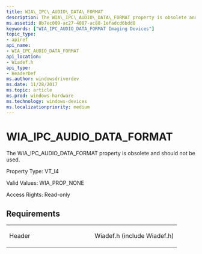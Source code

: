 ```yaml
---
title: WIA\_IPC\_AUDIO\_DATA\_FORMAT
description: The WIA\_IPC\_AUDIO\_DATA\_FORMAT property is obsolete and should not be used.
ms.assetid: 8b7ec009-ac27-4087-ac88-1efadcd6bdd8
keywords: ["WIA_IPC_AUDIO_DATA_FORMAT Imaging Devices"]
topic_type:
- apiref
api_name:
- WIA_IPC_AUDIO_DATA_FORMAT
api_location:
- Wiadef.h
api_type:
- HeaderDef
ms.author: windowsdriverdev
ms.date: 11/28/2017
ms.topic: article
ms.prod: windows-hardware
ms.technology: windows-devices
ms.localizationpriority: medium
---
```


# WIA\_IPC\_AUDIO\_DATA\_FORMAT


The WIA\_IPC\_AUDIO\_DATA\_FORMAT property is obsolete and should not be used.

Property Type: VT\_I4

Valid Values: WIA\_PROP\_NONE

Access Rights: Read-only

Requirements
------------

<table>
<colgroup>
<col width="50%" />
<col width="50%" />
</colgroup>
<tbody>
<tr class="odd">
<td><p>Header</p></td>
<td>Wiadef.h (include Wiadef.h)</td>
</tr>
</tbody>
</table>

 

 





